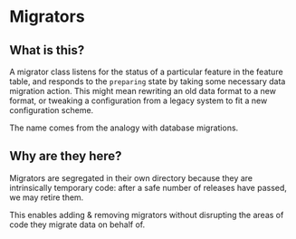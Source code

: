 
# Migrators

## What is this?

A migrator class listens for the status of a particular feature
in the feature table, and responds to the `preparing` state by
taking some necessary data migration action.  This might mean
rewriting an old data format to a new format, or tweaking a 
configuration from a legacy system to fit a new configuration
scheme.

The name comes from the analogy with database migrations.

## Why are they here?

Migrators are segregated in their own directory because they
are intrinsically temporary code: after a safe number of releases
have passed, we may retire them.

This enables adding & removing migrators without disrupting the
areas of code they migrate data on behalf of.

